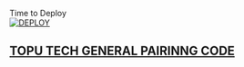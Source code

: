 Time to Deploy
    <br>
<a href='https://dashboard.heroku.com/new?template=https://github.com/Toputech/sessions19'
target="_blank"><img alt='DEPLOY' src='https://img.shields.io/badge/-DEPLOY-black?style=for-the-badge&logo=heroku&logoColor=white'/>



## TOPU TECH GENERAL PAIRINNG CODE

   
